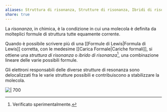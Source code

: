 ```yaml
---
aliases: Struttura di risonanza, Strutture di risonanza, Ibridi di risonanza, Ibrido di risonanza, Mesomeria
share: true
---
```

La *risonanza*, in chimica, è la condizione in cui una molecola è definita da molteplici formule di struttura tutte equamente corrente.

Quando è possibile scrivere più di una [[Formule di Lewis|Formula di Lewis]] corretta, con le medesime [[Carica Formale|Cariche formali]], si ottiene una *struttura di risonanza* o *ibrido di risonanza*[^1], una combinazione lineare delle varie possibili formule.

Gli elettroni responsabili delle diverse strutture di resonanza sono delocalizzati fra le varie strutture possibili e contribuiscono a stabilizzare la molecola.

![ | 700 ](46339fee74fe0734621b1ddee3317536_MD5%201.png)

[^1]: Verificato sperimentalmente.